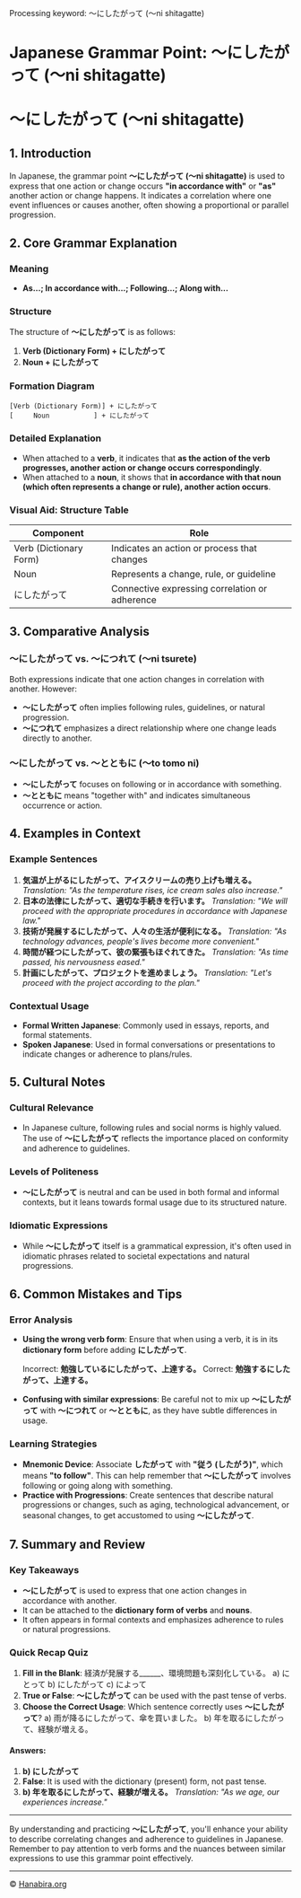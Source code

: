 Processing keyword: ～にしたがって (〜ni shitagatte)
# Japanese Grammar Point: ～にしたがって (〜ni shitagatte)
# ～にしたがって (〜ni shitagatte)
## 1. Introduction
In Japanese, the grammar point **～にしたがって (〜ni shitagatte)** is used to express that one action or change occurs **"in accordance with"** or **"as"** another action or change happens. It indicates a correlation where one event influences or causes another, often showing a proportional or parallel progression.
## 2. Core Grammar Explanation
### Meaning
- **As...; In accordance with...; Following...; Along with...**
### Structure
The structure of **～にしたがって** is as follows:
1. **Verb (Dictionary Form) + にしたがって**
2. **Noun + にしたがって**
### Formation Diagram
```
[Verb (Dictionary Form)] + にしたがって
[     Noun           ] + にしたがって
```
### Detailed Explanation
- When attached to a **verb**, it indicates that **as the action of the verb progresses, another action or change occurs correspondingly**.
- When attached to a **noun**, it shows that **in accordance with that noun (which often represents a change or rule), another action occurs**.
### Visual Aid: Structure Table
| Component                | Role                                           |
|--------------------------|------------------------------------------------|
| Verb (Dictionary Form)   | Indicates an action or process that changes    |
| Noun                     | Represents a change, rule, or guideline        |
| にしたがって             | Connective expressing correlation or adherence |
## 3. Comparative Analysis
### ～にしたがって vs. ～につれて (〜ni tsurete)
Both expressions indicate that one action changes in correlation with another. However:
- **～にしたがって** often implies following rules, guidelines, or natural progression.
- **～につれて** emphasizes a direct relationship where one change leads directly to another.
### ～にしたがって vs. ～とともに (〜to tomo ni)
- **～にしたがって** focuses on following or in accordance with something.
- **～とともに** means "together with" and indicates simultaneous occurrence or action.
## 4. Examples in Context
### Example Sentences
1. **気温が上がるにしたがって、アイスクリームの売り上げも増える。**
   *Translation: "As the temperature rises, ice cream sales also increase."*
2. **日本の法律にしたがって、適切な手続きを行います。**
   *Translation: "We will proceed with the appropriate procedures in accordance with Japanese law."*
3. **技術が発展するにしたがって、人々の生活が便利になる。**
   *Translation: "As technology advances, people's lives become more convenient."*
4. **時間が経つにしたがって、彼の緊張もほぐれてきた。**
   *Translation: "As time passed, his nervousness eased."*
5. **計画にしたがって、プロジェクトを進めましょう。**
   *Translation: "Let's proceed with the project according to the plan."*
### Contextual Usage
- **Formal Written Japanese**: Commonly used in essays, reports, and formal statements.
- **Spoken Japanese**: Used in formal conversations or presentations to indicate changes or adherence to plans/rules.
## 5. Cultural Notes
### Cultural Relevance
- In Japanese culture, following rules and social norms is highly valued. The use of **～にしたがって** reflects the importance placed on conformity and adherence to guidelines.
### Levels of Politeness
- **～にしたがって** is neutral and can be used in both formal and informal contexts, but it leans towards formal usage due to its structured nature.
### Idiomatic Expressions
- While **～にしたがって** itself is a grammatical expression, it's often used in idiomatic phrases related to societal expectations and natural progressions.
## 6. Common Mistakes and Tips
### Error Analysis
- **Using the wrong verb form**: Ensure that when using a verb, it is in its **dictionary form** before adding **にしたがって**.
  
  Incorrect: **勉強しているにしたがって、上達する。**
  Correct: **勉強するにしたがって、上達する。**
- **Confusing with similar expressions**: Be careful not to mix up **～にしたがって** with **～につれて** or **～とともに**, as they have subtle differences in usage.
### Learning Strategies
- **Mnemonic Device**: Associate **したがって** with **"従う (したがう)"**, which means **"to follow"**. This can help remember that **～にしたがって** involves following or going along with something.
- **Practice with Progressions**: Create sentences that describe natural progressions or changes, such as aging, technological advancement, or seasonal changes, to get accustomed to using **～にしたがって**.
## 7. Summary and Review
### Key Takeaways
- **～にしたがって** is used to express that one action changes in accordance with another.
- It can be attached to the **dictionary form of verbs** and **nouns**.
- It often appears in formal contexts and emphasizes adherence to rules or natural progressions.
### Quick Recap Quiz
1. **Fill in the Blank**: 経済が発展する______、環境問題も深刻化している。
   a) にとって
   b) にしたがって
   c) によって
2. **True or False**: **～にしたがって** can be used with the past tense of verbs.
3. **Choose the Correct Usage**: Which sentence correctly uses **～にしたがって**?
   a) 雨が降るにしたがって、傘を買いました。
   b) 年を取るにしたがって、経験が増える。
#### Answers:
1. **b) にしたがって**
2. **False**: It is used with the dictionary (present) form, not past tense.
3. **b) 年を取るにしたがって、経験が増える。**
   *Translation: "As we age, our experiences increase."*

---
By understanding and practicing **～にしたがって**, you'll enhance your ability to describe correlating changes and adherence to guidelines in Japanese. Remember to pay attention to verb forms and the nuances between similar expressions to use this grammar point effectively.


---

© [Hanabira.org](https://hanabira.org)
